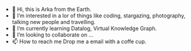 - 👋 Hi, this is Arka from the Earth.
- 👀 I’m interested in a lor of things like coding, stargazing, photography, talking new people and travelling.
- 🌱 I’m currently learning Datalog, Virtual Knowledge Graph.
- 💞️ I’m looking to collaborate on ...
- 📫 How to reach me Drop me a email with a coffe cup. 

<!---
aghoshpro/aghoshpro is a ✨ special ✨ repository because its `README.md` (this file) appears on your GitHub profile.
You can click the Preview link to take a look at your changes.
--->

<!-- ![Arka's GitHub stats](https://github-readme-stats.vercel.app/api?username=aghoshpro&theme=chartreuse-dark&show_icons=true) -->
<!--- ![Languages](https://github-readme-stats.vercel.app/api/top-langs/?username=aghoshpro&layout=compact) --->
